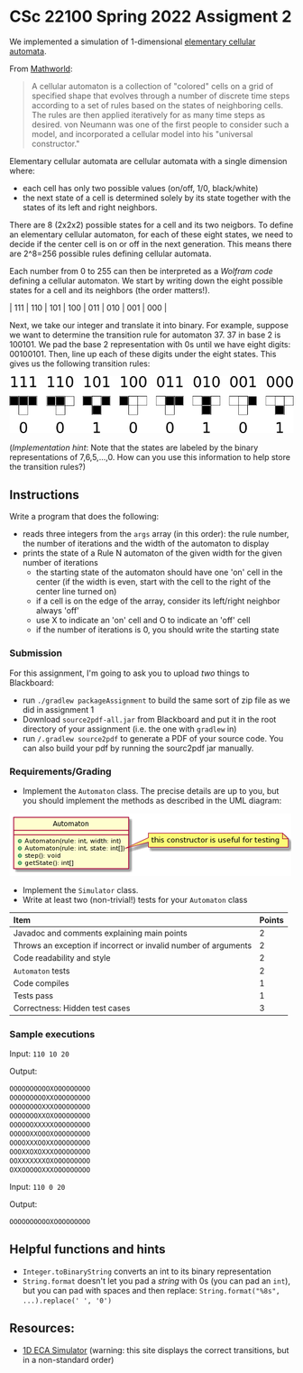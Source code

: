 # CSc 22100 Spring 2022 Assigment 2

We implemented a simulation of 1-dimensional [elementary cellular automata](https://mathworld.wolfram.com/ElementaryCellularAutomaton.html).

From [Mathworld](https://mathworld.wolfram.com/CellularAutomaton.html):

> A cellular automaton is a collection of "colored" cells on a grid of specified shape that evolves through a number of discrete time steps according to a set of rules based on the states of neighboring cells. The rules are then applied iteratively for as many time steps as desired. von Neumann was one of the first people to consider such a model, and incorporated a cellular model into his "universal constructor."

Elementary cellular automata are cellular automata with a single dimension where:
- each cell has only two possible values (on/off, 1/0, black/white)
- the next state of a cell is determined solely by its state together with the states of its left and right neighbors.

There are 8 (2x2x2) possible states for a cell and its two neigbors. To define an elementary cellular automaton, for each of these eight states, we need to decide if the center cell is on or off in the next generation. This means there are 2^8=256 possible rules defining cellular automata.

Each number from 0 to 255 can then be interpreted as a _Wolfram code_ defining a cellular automaton. We start by writing down the eight possible states for a cell and its neighbors (the order matters!).

| 111 | 110 | 101 | 100 | 011 | 010 | 001 | 000 |

Next, we take our integer and translate it into binary. For example, suppose we want to determine the transition rule for automaton 37. 37 in base 2 is 100101. We pad the base 2 representation with 0s until we have eight digits: 00100101. Then, line up each of these digits under the eight states. This gives us the following transition rules:

![Rule 37](./rule37.png)

(*Implementation hint*: Note that the states are labeled by the binary representations of 7,6,5,...,0. How can you use this
information to help store the transition rules?)

## Instructions

Write a program that does the following:
- reads three integers from the `args` array (in this order): the rule number, the number of iterations and the width of the automaton to display
- prints the state of a Rule N automaton of the given width for the given number of iterations
  - the starting state of the automaton should have one 'on' cell in the center (if the width is even, start with the cell to the right of the center line turned on)
  - if a cell is on the edge of the array, consider its left/right neighbor always 'off'
  - use X to indicate an 'on' cell and O to indicate an 'off' cell
  - if the number of iterations is 0, you should write the starting state

### Submission

For this assignment, I'm going to ask you to upload *two* things to Blackboard:
- run `./gradlew packageAssignment` to build the same sort of zip file as we did in assignment 1
- Download `source2pdf-all.jar` from Blackboard and put it in the root directory of your assignment (i.e. the one with `gradlew` in)
- run `/.gradlew source2pdf` to generate a PDF of your source code. You can also build your pdf by running the sourc2pdf jar manually.
 
### Requirements/Grading
- Implement the `Automaton` class. The precise details are up to you, but you should implement the methods as described in the UML diagram:

![Automaton UML](./automaton.png)

- Implement the `Simulator` class.
- Write at least two (non-trivial!) tests for your `Automaton` class

| Item                                                            | Points |
|:----------------------------------------------------------------|:-------|
| Javadoc and comments explaining main points                     | 2      |
| Throws an exception if incorrect or invalid number of arguments | 2      |
| Code readability and style                                      | 2      |
| `Automaton` tests                                               | 2      |
| Code compiles                                                   | 1      |
| Tests pass                                                      | 1      |
| Correctness: Hidden test cases                                  | 3      |

### Sample executions

Input: `110 10 20`

Output:

```
OOOOOOOOOOXOOOOOOOOO
OOOOOOOOOXXOOOOOOOOO
OOOOOOOOXXXOOOOOOOOO
OOOOOOOXXOXOOOOOOOOO
OOOOOOXXXXXOOOOOOOOO
OOOOOXXOOOXOOOOOOOOO
OOOOXXXOOXXOOOOOOOOO
OOOXXOXOXXXOOOOOOOOO
OOXXXXXXXOXOOOOOOOOO
OXXOOOOOXXXOOOOOOOOO
```

Input: `110 0 20`

Output:

```
OOOOOOOOOOXOOOOOOOOO
```

## Helpful functions and hints

- `Integer.toBinaryString` converts an int to its binary representation
- `String.format` doesn't let you pad a _string_ with 0s (you can pad an `int`), but you can pad with spaces and then replace: `String.format("%8s", ...).replace(' ', '0')`

## Resources:
- [1D ECA Simulator](https://elife-asu.github.io/wss-modules/modules/1-1d-cellular-automata/) (warning: this site displays the correct transitions, but in a non-standard order)


